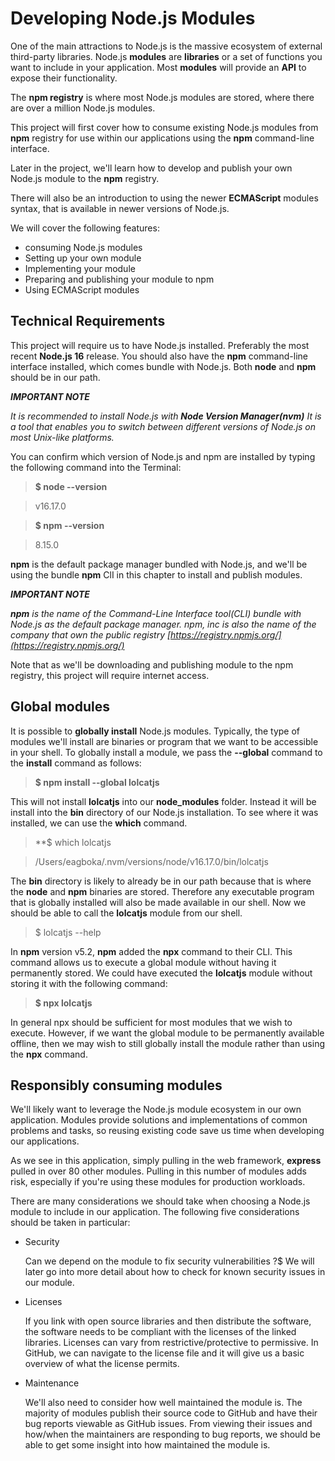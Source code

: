 # Developing Node.js Modules

One of the main attractions to Node.js is the massive ecosystem of external third-party libraries. Node.js **modules** are **libraries** or a set of functions you want to include in your application. Most **modules** will provide an **API** to expose their functionality.

The **npm registry** is where most Node.js modules are stored, where there are over a million Node.js modules.

This project will first cover how to consume existing Node.js modules from **npm** registry for use within our applications using the **npm** command-line interface.

Later in the project, we'll learn how to develop and publish your own Node.js module to the **npm** registry.

There will also be an introduction to using the newer **ECMAScript** modules syntax, that is available in newer versions of Node.js.

We will cover the following features:

- consuming Node.js modules
- Setting up your own module
- Implementing your module
- Preparing and publishing your module to npm
- Using ECMAScript modules

## Technical Requirements

This project will require us to have Node.js installed. Preferably the most recent **Node.js 16** release. You should also have the **npm** command-line interface installed, which comes bundle with Node.js. Both **node** and **npm** should be in our path.

_**IMPORTANT NOTE**_

_It is recommended to install Node.js with **Node Version Manager(nvm)** It is a tool that enables you to switch between different versions of Node.js on most Unix-like platforms._

You can confirm which version of Node.js and npm are installed by typing the following command into the Terminal:

> **$ node --version**

> v16.17.0

> **$ npm --version**

> 8.15.0

**npm** is the default package manager bundled with Node.js, and we'll be using the bundle **npm** ClI in this chapter to install and publish modules.

_**IMPORTANT NOTE**_

_**npm** is the name of the Command-Line Interface tool(CLI) bundle with Node.js as the default package manager. npm, inc is also the name of the company that own the public registry [https://registry.npmjs.org/](https://registry.npmjs.org/)_

Note that as we'll be downloading and publishing module to the npm registry, this project will require internet access.

## Global modules

It is possible to **globally install** Node.js modules. Typically, the type of modules we'll install are binaries or program that we want to be accessible in your shell. To globally install a module, we pass the **--global** command to the **install** command as follows:

> **$ npm install --global lolcatjs**

This will not install **lolcatjs** into our **node_modules** folder. Instead it will be install into the **bin** directory of our Node.js installation. To see where it was installed, we can use the **which** command.

> **$ which lolcatjs

>/Users/eagboka/.nvm/versions/node/v16.17.0/bin/lolcatjs

The **bin** directory is likely to already be in our path because that is where the **node** and **npm** binaries are stored. Therefore any executable program that is globally installed will also be made available in our shell. Now we should be able to call the **lolcatjs** module from our shell.

> $ lolcatjs --help

In **npm** version v5.2, **npm** added the **npx** command to their CLI. This command allows us to execute a global module without having it permanently stored. We could have executed the **lolcatjs** module without storing it with the following command:

> **$ npx lolcatjs**

In general npx should be sufficient for most modules that we wish to execute. However, if we want the global module to be permanently available offline, then we may wish to still globally install the module rather than using the **npx** command.

## Responsibly consuming modules

We'll likely want to leverage the Node.js module ecosystem in our own application. Modules provide solutions and implementations of common problems and tasks, so reusing existing code save us time when developing our applications.

As we see in this application, simply pulling in the web framework, **express** pulled in over 80 other modules. Pulling in this number of modules adds risk, especially if you're using these modules for production workloads.

There are many considerations we should take when choosing a Node.js module to include in our application. The following five considerations should be taken in particular:

- Security

    Can we depend on the module to fix security vulnerabilities ?$
    We will later go into more detail about how to check for known security issues in our module.

- Licenses

    If you link with open source libraries and then distribute the software, the software needs to be compliant with the licenses of the linked libraries. Licenses can vary from restrictive/protective to permissive. In GitHub, we can navigate to the license file and it will give us a basic overview of what the license permits.

- Maintenance

    We'll also need to consider how well maintained the module is. The majority of modules publish their source code to GitHub and have their bug reports viewable as GitHub issues. From viewing their issues and how/when the maintainers are responding to bug reports, we should be able to get some insight into how maintained the module is.
